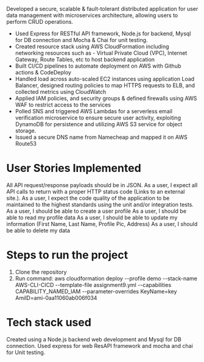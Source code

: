 
Developed a secure, scalable & fault-tolerant distributed application for user data management with microservices architecture, allowing users to perform CRUD operations.

- Used Express for RESTful API framework, Node.js for backend, Mysql for DB connection and Mocha & Chai for unit testing.
- Created resource stack using AWS CloudFormation including networking resources such as - Virtual Private Cloud (VPC), Internet Gateway, Route Tables, etc to host backend application
- Built CI/CD pipelines to automate deployment on AWS with Github actions & CodeDeploy
- Handled load across auto-scaled EC2 instances using application Load Balancer, designed routing policies to map HTTPS requests to ELB, and collected metrics using CloudWatch
- Applied IAM policies, and security groups & defined firewalls using AWS WAF to restrict access to the services
- Polled SNS and triggered AWS Lambdas for a serverless email verification microservice to ensure secure user activity, exploiting DynamoDB for persistence and utilizing AWS S3 service for object storage.
- Issued a secure DNS name from Namecheap and mapped it on AWS Route53

  
# User Stories Implemented
All API request/response payloads should be in JSON.
As a user, I expect all API calls to return with a proper HTTP status code (Links to an external site.).
As a user, I expect the code quality of the application to be maintained to the highest standards using the unit and/or integration tests.
As a user, I should be able to create a user profile
As a user, I should be able to read my profile data
As a user, I should be able to update my information (First Name, Last Name, Profile Pic, Address)
As a user, I should be able to delete my data

# Steps to run the project
1. Clone the repository
2. Run command: aws cloudformation deploy --profile demo --stack-name AWS-CLI-CICD --template-file assignment9.yml --capabilities CAPABILITY_NAMED_IAM --parameter-overrides KeyName=key AmiID=ami-0aa11060ab006f034
   
# Tech stack used
Created using a Node.js backend web development and Mysql for DB connection. Used express for web ResAPI framework and mocha and chai for Unit testing.



